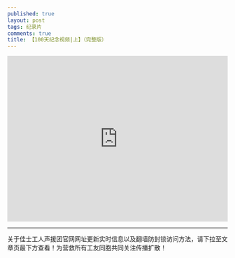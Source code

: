 ```yaml
---
published: true
layout: post
tags: 纪录片
comments: true
title: 【100天纪念视频|上】（完整版）
---
```

<div style="width: 100%; height: 0px; position: relative; padding-bottom: 75.000%;"><iframe src="https://protonmail-360.wistia.com/medias/y6xpbkw4vg" frameborder="0" width="100%" height="100%" allowfullscreen style="width: 100%; height: 100%; position: absolute;"></iframe></div>


---
关于佳士工人声援团官网网址更新实时信息以及翻墙防封锁访问方法，请下拉至文章页最下方查看！为营救所有工友同胞共同关注传播扩散！
